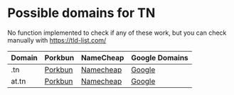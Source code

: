 # Possible domains for TN

No function implemented to check if any of these work, but you can check manually with https://tld-list.com/

| Domain | Porkbun | NameCheap | Google Domains |
|---|---|---|---|
| .tn | [Porkbun](https://porkbun.com/checkout/search?prb=e814663da1&tlds=&idnLanguage=&search=search&q=.tn) | [Namecheap](https://www.namecheap.com/domains/registration/results/?domain=.tn) | [Google](https://domains.google.com/registrar/search?searchTerm=.tn) |
| at.tn | [Porkbun](https://porkbun.com/checkout/search?prb=e814663da1&tlds=&idnLanguage=&search=search&q=at.tn) | [Namecheap](https://www.namecheap.com/domains/registration/results/?domain=at.tn) | [Google](https://domains.google.com/registrar/search?searchTerm=at.tn) |
